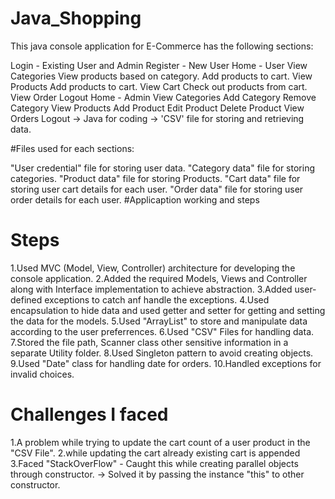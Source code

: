 # Java_Shopping

This java console application for E-Commerce has the following sections:
 
Login - Existing User and Admin
Register - New User
Home - User
View Categories
View products based on category.
Add products to cart.
View Products
Add products to cart.
View Cart
Check out products from cart.
View Order
Logout
Home - Admin
View Categories
Add Category
Remove Category
View Products
Add Product
Edit Product
Delete Product
View Orders
Logout
-> Java for coding -> 'CSV' file for storing and retrieving data.

#Files used for each sections:

"User credential" file for storing user data.
"Category data" file for storing categories.
"Product data" file for storing Products.
"Cart data" file for storing user cart details for each user.
"Order data" file for storing user order details for each user.
#Applicaption working and steps

# Steps
1.Used MVC (Model, View, Controller) architecture for developing the console application.
2.Added the required Models, Views and Controller along with Interface implementation to achieve abstraction.
3.Added user-defined exceptions to catch anf handle the exceptions.
4.Used encapsulation to hide data and used getter and setter for getting and setting the data for the models.
5.Used "ArrayList" to store and manipulate data according to the user preferrences.
6.Used "CSV" Files for handling data.
7.Stored the file path, Scanner class other sensitive information in a separate Utility folder.
8.Used Singleton pattern to avoid creating objects.
9.Used "Date" class for handling date for orders.
10.Handled exceptions for invalid choices.
# Challenges I faced
1.A problem while trying to update the cart count of a user product in the "CSV File".
2.while updating the cart already existing cart is appended
3.Faced "StackOverFlow" - Caught this while creating parallel objects through constructor. -> Solved it by passing the instance "this" to other constructor.


      
      
           
      
      
      
    
      
